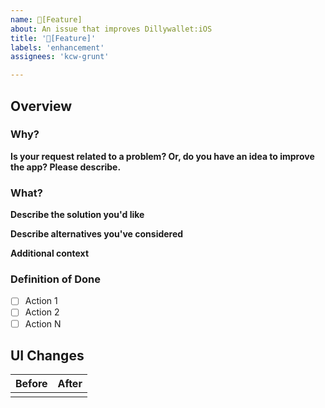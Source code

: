 ```yaml
---
name: 🥳[Feature] 
about: An issue that improves Dillywallet:iOS
title: '🥳[Feature]'
labels: 'enhancement'
assignees: 'kcw-grunt'

---
```


## Overview

### Why?
**Is your request related to a problem? Or, do you have an idea to improve the app? Please describe.**
<!-- A clear and concise description of your idea. --> 


### What?
**Describe the solution you'd like**
<!-- A clear and concise description of what you want to happen. -->

**Describe alternatives you've considered**
<!-- A clear and concise description of any alternative solutions or features you've considered. -->

**Additional context**
<!-- Add any other context or screenshots about the feature request here. --> 

### Definition of Done
- [ ] Action 1
- [ ] Action 2
- [ ] Action N

## UI Changes

|**Before**|**After**|
|----------|---------|
|<!-- Insert _before_ screenshot or gif-->|<!-- Insert _after_ screenshot or gif if you can-->|